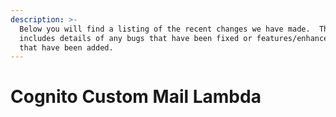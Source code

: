 ```yaml
---
description: >-
  Below you will find a listing of the recent changes we have made.  This
  includes details of any bugs that have been fixed or features/enhancements
  that have been added.
---
```


# Cognito Custom Mail Lambda

